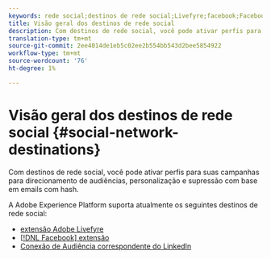 ```yaml
---
keywords: rede social;destinos de rede social;Livefyre;facebook;Facebook
title: Visão geral dos destinos de rede social
description: Com destinos de rede social, você pode ativar perfis para suas campanhas para direcionamento de audiências, personalização e supressão com base em emails com hash.
translation-type: tm+mt
source-git-commit: 2ee4014de1eb5c02ee2b554bb543d2bee5854922
workflow-type: tm+mt
source-wordcount: '76'
ht-degree: 1%

---
```



# Visão geral dos destinos de rede social {#social-network-destinations}

Com destinos de rede social, você pode ativar perfis para suas campanhas para direcionamento de audiências, personalização e supressão com base em emails com hash.

A Adobe Experience Platform suporta atualmente os seguintes destinos de rede social:

- [extensão Adobe Livefyre](./adobe-livefyre.md)
- [[!DNL Facebook]  extensão](./facebook.md)
- [Conexão de Audiência correspondente do LinkedIn](./linkedin.md)